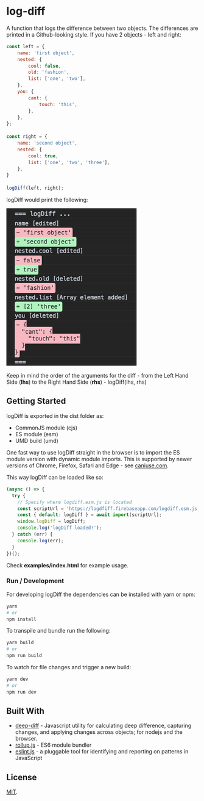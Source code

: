 # log-diff

A function that logs the difference between two objects. The differences are printed in a Github-looking style. If you have 2 objects - left and right:

```javascript
const left = {
    name: 'first object',
    nested: {
        cool: false,
        old: 'fashion',
        list: ['one', 'two'],
    },
    you: {
        cant: {
            touch: 'this',
        },
    },
};

const right = {
    name: 'second object',
    nested: {
        cool: true,
        list: ['one', 'two', 'three'],
    },
}

logDiff(left, right);
```

logDiff would print the following:

<img alt="log-diff image" src="examples/diff.png">

Keep in mind the order of the arguments for the diff - from the Left Hand Side (**lhs**) to the Right Hand Side (**rhs**) - logDiff(lhs, rhs)

## Getting Started
logDiff is exported in the dist folder as:

* CommonJS module (cjs)
* ES module (esm)
* UMD build (umd)

One fast way to use logDiff straight in the browser is to import the ES module version with dynamic module imports. This is supported by newer versions of Chrome, Firefox, Safari and Edge - see [caniuse.com](https://caniuse.com/#feat=es6-module).

This way logDiff can be loaded like so:

```javascript
(async () => {
  try {
    // Specify where logdiff.esm.js is located
    const scriptUrl = 'https://logdfiff.firebaseapp.com/logdiff.esm.js';
    const { default: logDiff } = await import(scriptUrl);
    window.logDiff = logDiff;
    console.log('logDiff loaded!');
  } catch (err) {
    console.log(err);
  }
})();
```

Check **examples/index.html** for example usage.

### Run / Development

For developing logDiff the dependencies can be installed with yarn or npm:

```bash
yarn
# or 
npm install
```

To transpile and bundle run the following:

```bash
yarn build
# or 
npm run build
```

To watch for file changes and trigger a new build:

```bash
yarn dev
# or 
npm run dev
```

## Built With
* [deep-diff](https://github.com/flitbit/diff) - Javascript utility for calculating deep difference, capturing changes, and applying changes across objects; for nodejs and the browser.
* [rollup.js](https://github.com/rollup/rollup) - ES6 module bundler
* [eslint.js](https://github.com/eslint/eslint) - a pluggable tool for identifying and reporting on patterns in JavaScript

## License

[MIT](LICENSE).
